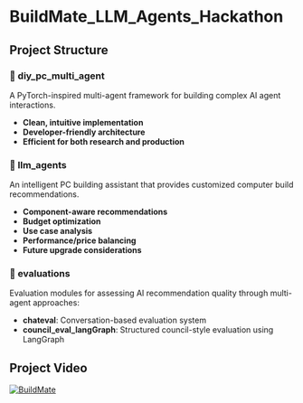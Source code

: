 # BuildMate_LLM_Agents_Hackathon

## Project Structure

### 📁 diy_pc_multi_agent

A PyTorch-inspired multi-agent framework for building complex AI agent interactions.

- **Clean, intuitive implementation**
- **Developer-friendly architecture**
- **Efficient for both research and production**

### 📁 llm_agents

An intelligent PC building assistant that provides customized computer build recommendations.

- **Component-aware recommendations**
- **Budget optimization**
- **Use case analysis**
- **Performance/price balancing**
- **Future upgrade considerations**

### 📁 evaluations

Evaluation modules for assessing AI recommendation quality through multi-agent approaches:

- **chateval**: Conversation-based evaluation system
- **council_eval_langGraph**: Structured council-style evaluation using LangGraph


## Project Video
[![BuildMate](https://img.youtube.com/vi/0MSzHS4XhjY/maxresdefault.jpg)](https://www.youtube.com/watch?v=0MSzHS4XhjY)



